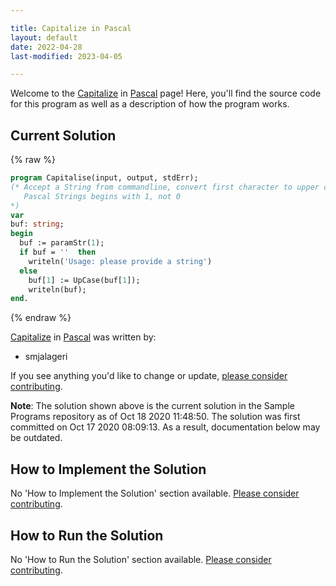 ```yaml
---

title: Capitalize in Pascal
layout: default
date: 2022-04-28
last-modified: 2023-04-05

---
```


Welcome to the [Capitalize](https://sampleprograms.io/projects/capitalize) in [Pascal](https://sampleprograms.io/languages/pascal) page! Here, you'll find the source code for this program as well as a description of how the program works.

## Current Solution

{% raw %}

```pascal
program Capitalise(input, output, stdErr);
(* Accept a String from commandline, convert first character to upper case
   Pascal Strings begins with 1, not 0
*)
var
buf: string;
begin
  buf := paramStr(1);
  if buf = ''  then
    writeln('Usage: please provide a string')
  else
    buf[1] := UpCase(buf[1]);
    writeln(buf);
end.
```

{% endraw %}

[Capitalize](https://sampleprograms.io/projects/capitalize) in [Pascal](https://sampleprograms.io/languages/pascal) was written by:

- smjalageri

If you see anything you'd like to change or update, [please consider contributing](https://github.com/TheRenegadeCoder/sample-programs).

**Note**: The solution shown above is the current solution in the Sample Programs repository as of Oct 18 2020 11:48:50. The solution was first committed on Oct 17 2020 08:09:13. As a result, documentation below may be outdated.

## How to Implement the Solution

No 'How to Implement the Solution' section available. [Please consider contributing](https://github.com/TheRenegadeCoder/sample-programs-website).

## How to Run the Solution

No 'How to Run the Solution' section available. [Please consider contributing](https://github.com/TheRenegadeCoder/sample-programs-website).